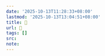 ```yaml
---
date: '2025-10-13T11:28:33+08:00'
lastmod: '2025-10-13T13:04:51+08:00'
title: 󰝨
url: 󰝨
tags: []
src:
note:
---
```

